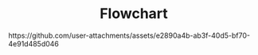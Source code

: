 <h1 align="center">Flowchart</h1>
https://github.com/user-attachments/assets/e2890a4b-ab3f-40d5-bf70-4e91d485d046

